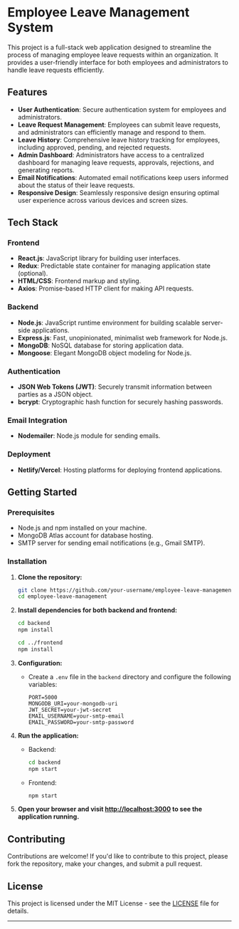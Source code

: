 # Employee Leave Management System

This project is a full-stack web application designed to streamline the process of managing employee leave requests within an organization. It provides a user-friendly interface for both employees and administrators to handle leave requests efficiently.

## Features

- **User Authentication**: Secure authentication system for employees and administrators.
- **Leave Request Management**: Employees can submit leave requests, and administrators can efficiently manage and respond to them.
- **Leave History**: Comprehensive leave history tracking for employees, including approved, pending, and rejected requests.
- **Admin Dashboard**: Administrators have access to a centralized dashboard for managing leave requests, approvals, rejections, and generating reports.
- **Email Notifications**: Automated email notifications keep users informed about the status of their leave requests.
- **Responsive Design**: Seamlessly responsive design ensuring optimal user experience across various devices and screen sizes.

## Tech Stack

### Frontend

- **React.js**: JavaScript library for building user interfaces.
- **Redux**: Predictable state container for managing application state (optional).
- **HTML/CSS**: Frontend markup and styling.
- **Axios**: Promise-based HTTP client for making API requests.

### Backend

- **Node.js**: JavaScript runtime environment for building scalable server-side applications.
- **Express.js**: Fast, unopinionated, minimalist web framework for Node.js.
- **MongoDB**: NoSQL database for storing application data.
- **Mongoose**: Elegant MongoDB object modeling for Node.js.

### Authentication

- **JSON Web Tokens (JWT)**: Securely transmit information between parties as a JSON object.
- **bcrypt**: Cryptographic hash function for securely hashing passwords.

### Email Integration

- **Nodemailer**: Node.js module for sending emails.
  
### Deployment

- **Netlify/Vercel**: Hosting platforms for deploying frontend applications.

## Getting Started

### Prerequisites

- Node.js and npm installed on your machine.
- MongoDB Atlas account for database hosting.
- SMTP server for sending email notifications (e.g., Gmail SMTP).

### Installation

1. **Clone the repository:**

   ```bash
   git clone https://github.com/your-username/employee-leave-management.git
   cd employee-leave-management
   ```

2. **Install dependencies for both backend and frontend:**

   ```bash
   cd backend
   npm install

   cd ../frontend
   npm install
   ```

3. **Configuration:**

   - Create a `.env` file in the `backend` directory and configure the following variables:

     ```
     PORT=5000
     MONGODB_URI=your-mongodb-uri
     JWT_SECRET=your-jwt-secret
     EMAIL_USERNAME=your-smtp-email
     EMAIL_PASSWORD=your-smtp-password
     ```

4. **Run the application:**

   - Backend:

     ```bash
     cd backend
     npm start
     ```

   - Frontend:

     ```bash
     npm start
     ```

5. **Open your browser and visit [http://localhost:3000](http://localhost:3000) to see the application running.**

## Contributing

Contributions are welcome! If you'd like to contribute to this project, please fork the repository, make your changes, and submit a pull request.

## License

This project is licensed under the MIT License - see the [LICENSE](LICENSE) file for details.

---
